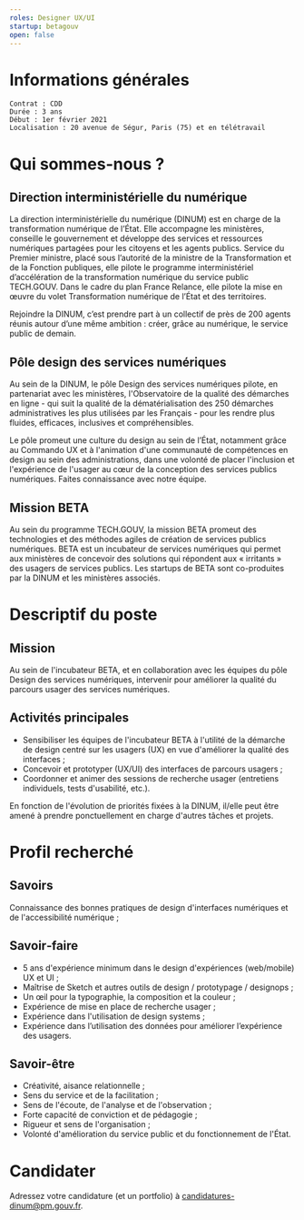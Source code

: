 ```yaml
---
roles: Designer UX/UI
startup: betagouv
open: false
---
```


# Informations générales

    Contrat : CDD
    Durée : 3 ans
    Début : 1er février 2021
    Localisation : 20 avenue de Ségur, Paris (75) et en télétravail

# Qui sommes-nous ?
## Direction interministérielle du numérique

La direction interministérielle du numérique (DINUM) est en charge de la transformation numérique de l’État. Elle accompagne les ministères, conseille le gouvernement et développe des services et ressources numériques partagées pour les citoyens et les agents publics. Service du Premier ministre, placé sous l’autorité de la ministre de la Transformation et de la Fonction publiques, elle pilote le programme interministériel d’accélération de la transformation numérique du service public TECH.GOUV. Dans le cadre du plan France Relance, elle pilote la mise en œuvre du volet Transformation numérique de l’État et des territoires.

Rejoindre la DINUM, c’est prendre part à un collectif de près de 200 agents réunis autour d’une même ambition : créer, grâce au numérique, le service public de demain.

## Pôle design des services numériques

Au sein de la DINUM, le pôle Design des services numériques pilote, en partenariat avec les ministères, l'Observatoire de la qualité des démarches en ligne - qui suit la qualité de la dématérialisation des 250 démarches administratives les plus utilisées par les Français - pour les rendre plus fluides, efficaces, inclusives et compréhensibles.

Le pôle promeut une culture du design au sein de l’État, notamment grâce au Commando UX et à l'animation d'une communauté de compétences en design au sein des administrations, dans une volonté de placer l'inclusion et l'expérience de l'usager au cœur de la conception des services publics numériques. Faites connaissance avec notre équipe.

## Mission BETA

Au sein du programme TECH.GOUV, la mission BETA promeut des technologies et des méthodes agiles de création de services publics numériques. BETA est un incubateur de services numériques qui permet aux ministères de concevoir des solutions qui répondent aux « irritants » des usagers de services publics. Les startups de BETA sont co-produites par la DINUM et les ministères associés.

# Descriptif du poste
## Mission

Au sein de l'incubateur BETA, et en collaboration avec les équipes du pôle Design des services numériques, intervenir pour améliorer la qualité du parcours usager des services numériques.

## Activités principales

- Sensibiliser les équipes de l'incubateur BETA à l'utilité de la démarche de design centré sur les usagers (UX) en vue d'améliorer la qualité des interfaces ;
- Concevoir et prototyper (UX/UI) des interfaces de parcours usagers ;
- Coordonner et animer des sessions de recherche usager (entretiens individuels, tests d'usabilité, etc.).

En fonction de l'évolution de priorités fixées à la DINUM, il/elle peut être amené à prendre ponctuellement en charge d'autres tâches et projets.

# Profil recherché
## Savoirs

Connaissance des bonnes pratiques de design d'interfaces numériques et de l'accessibilité numérique ;

## Savoir‐faire

- 5 ans d'expérience minimum dans le design d'expériences (web/mobile) UX et UI ;
- Maîtrise de Sketch et autres outils de design / prototypage / designops ;
- Un œil pour la typographie, la composition et la couleur ;
- Expérience de mise en place de recherche usager ;
- Expérience dans l'utilisation de design systems ;
- Expérience dans l’utilisation des données pour améliorer l’expérience des usagers.

## Savoir-être

- Créativité, aisance relationnelle ;
- Sens du service et de la facilitation ;
- Sens de l'écoute, de l'analyse et de l'observation ;
- Forte capacité de conviction et de pédagogie ;
- Rigueur et sens de l'organisation ;
- Volonté d'amélioration du service public et du fonctionnement de l'État.
    
# Candidater

Adressez votre candidature (et un portfolio) à candidatures-dinum@pm.gouv.fr.
